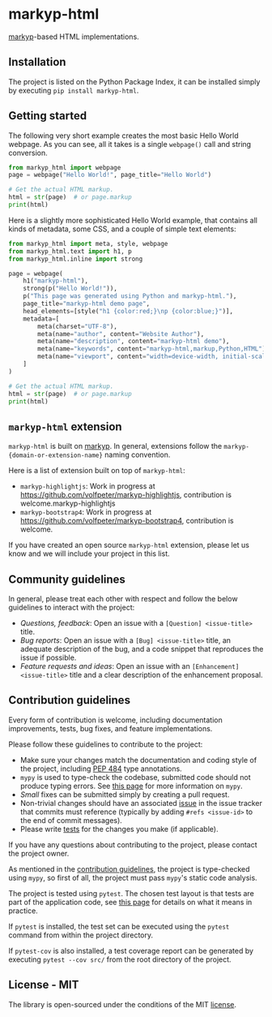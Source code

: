# markyp-html

[markyp](https://github.com/volfpeter/markyp)-based HTML implementations.

## Installation

The project is listed on the Python Package Index, it can be installed simply by executing `pip install markyp-html`.

## Getting started

The following very short example creates the most basic Hello World webpage. As you can see, all it takes is a single `webpage()` call and string conversion.

```Python
from markyp_html import webpage
page = webpage("Hello World!", page_title="Hello World")

# Get the actual HTML markup.
html = str(page)  # or page.markup
print(html)
```

Here is a slightly more sophisticated Hello World example, that contains all kinds of metadata, some CSS, and a couple of simple text elements:

```Python
from markyp_html import meta, style, webpage
from markyp_html.text import h1, p
from markyp_html.inline import strong

page = webpage(
    h1("markyp-html"),
    strong(p("Hello World!")),
    p("This page was generated using Python and markyp-html."),
    page_title="markyp-html demo page",
    head_elements=[style("h1 {color:red;}\np {color:blue;}")],
    metadata=[
        meta(charset="UTF-8"),
        meta(name="author", content="Website Author"),
        meta(name="description", content="markyp-html demo"),
        meta(name="keywords", content="markyp-html,markup,Python,HTML"),
        meta(name="viewport", content="width=device-width, initial-scale=1.0")
    ]
)

# Get the actual HTML markup.
html = str(page)  # or page.markup
print(html)
```

## `markyp-html` extension

`markyp-html` is built on [markyp](https://github.com/volfpeter/markyp). In general, extensions follow the `markyp-{domain-or-extension-name}` naming convention.

Here is a list of extension built on top of `markyp-html`:

- `markyp-highlightjs`: Work in progress at https://github.com/volfpeter/markyp-highlightjs, contribution is welcome.markyp-highlightjs
- `markyp-bootstrap4`: Work in progress at https://github.com/volfpeter/markyp-bootstrap4, contribution is welcome.

If you have created an open source `markyp-html` extension, please let us know and we will include your project in this list.

## Community guidelines

In general, please treat each other with respect and follow the below guidelines to interact with the project:

- _Questions, feedback_: Open an issue with a `[Question] <issue-title>` title.
- _Bug reports_: Open an issue with a `[Bug] <issue-title>` title, an adequate description of the bug, and a code snippet that reproduces the issue if possible.
- _Feature requests and ideas_: Open an issue with an `[Enhancement] <issue-title>` title and a clear description of the enhancement proposal.

## Contribution guidelines

Every form of contribution is welcome, including documentation improvements, tests, bug fixes, and feature implementations.

Please follow these guidelines to contribute to the project:

- Make sure your changes match the documentation and coding style of the project, including [PEP 484](https://www.python.org/dev/peps/pep-0484/) type annotations.
- `mypy` is used to type-check the codebase, submitted code should not produce typing errors. See [this page](http://mypy-lang.org/) for more information on `mypy`.
- _Small_ fixes can be submitted simply by creating a pull request.
- Non-trivial changes should have an associated [issue](#community-guidelines) in the issue tracker that commits must reference (typically by adding `#refs <issue-id>` to the end of commit messages).
- Please write [tests](#testing) for the changes you make (if applicable).

If you have any questions about contributing to the project, please contact the project owner.

As mentioned in the [contribution guidelines](#contribution-guidelines), the project is type-checked using `mypy`, so first of all, the project must pass `mypy`'s static code analysis.

The project is tested using `pytest`. The chosen test layout is that tests are part of the application code, see [this page](https://docs.pytest.org/en/latest/goodpractices.html#tests-as-part-of-application-code) for details on what it means in practice.

If `pytest` is installed, the test set can be executed using the `pytest` command from within the project directory.

If `pytest-cov` is also installed, a test coverage report can be generated by executing `pytest --cov src/` from the root directory of the project.

## License - MIT

The library is open-sourced under the conditions of the MIT [license](https://choosealicense.com/licenses/mit/).
